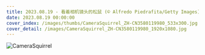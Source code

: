 ```yaml
---
title: 2023.08.19 - 看着相机镜头的松鼠 (© Alfredo Piedrafita/Getty Images)
date: 2023.08.19 00:00:00
cover_index: /images/thumbs/CameraSquirrel_ZH-CN3580119980_533x300.jpg
cover_detail: /images/CameraSquirrel_ZH-CN3580119980_1920x1080.jpg
---
```


![CameraSquirrel](/images/CameraSquirrel_ZH-CN3580119980_1920x1080.jpg)
